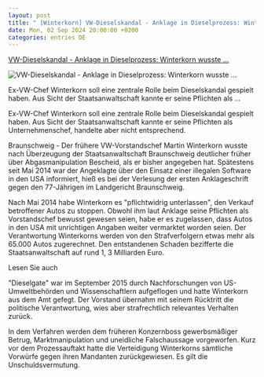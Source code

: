 ```yaml
---
layout: post
title: " [Winterkorn] VW-Dieselskandal - Anklage in Dieselprozess: Winterkorn wusste ..."
date: Mon, 02 Sep 2024 20:00:00 +0200
categories: entries DE
---
```

[VW-Dieselskandal - Anklage in Dieselprozess: Winterkorn wusste ...](https://www.schwarzwaelder-bote.de/inhalt.dieselskandal-winterkorn-fuer-prozess-zur-vw-dieselaffaere-im-gericht.6cd784a2-d2d6-4dda-9be4-25e05983f16a.html)

![VW-Dieselskandal - Anklage in Dieselprozess: Winterkorn wusste ...](https://www.schwarzwaelder-bote.de/media.media.f2c42bef-a020-452b-adc1-39e24e99bedc.16x9_1024.jpg)

Ex-VW-Chef Winterkorn soll eine zentrale Rolle beim Dieselskandal gespielt haben. Aus Sicht der Staatsanwaltschaft kannte er seine Pflichten als ...

Ex-VW-Chef Winterkorn soll eine zentrale Rolle beim Dieselskandal gespielt haben. Aus Sicht der Staatsanwaltschaft kannte er seine Pflichten als Unternehmenschef, handelte aber nicht entsprechend.

Braunschweig - Der frühere VW-Vorstandschef Martin Winterkorn wusste nach Überzeugung der Staatsanwaltschaft Braunschweig deutlicher früher über Abgasmanipulation Bescheid, als er bisher angegeben hat. Spätestens seit Mai 2014 war der Angeklagte über den Einsatz einer illegalen Software in den USA informiert, hieß es bei der Verlesung der ersten Anklageschrift gegen den 77-Jährigen im Landgericht Braunschweig.

Nach Mai 2014 habe Winterkorn es "pflichtwidrig unterlassen", den Verkauf betroffener Autos zu stoppen. Obwohl ihm laut Anklage seine Pflichten als Vorstandschef bewusst gewesen seien, habe er es zugelassen, dass Autos in den USA mit unrichtigen Angaben weiter vermarktet worden seien. Der Verantwortung Winterkorns werden von den Strafverfolgern etwas mehr als 65.000 Autos zugerechnet. Den entstandenen Schaden bezifferte die Staatsanwaltschaft auf rund 1, 3 Milliarden Euro.

Lesen Sie auch

"Dieselgate" war im September 2015 durch Nachforschungen von US-Umweltbehörden und Wissenschaftlern aufgeflogen und hatte Winterkorn aus dem Amt gefegt. Der Vorstand übernahm mit seinem Rücktritt die politische Verantwortung, wies aber strafrechtlich relevantes Verhalten zurück.

In dem Verfahren werden dem früheren Konzernboss gewerbsmäßiger Betrug, Marktmanipulation und uneidliche Falschaussage vorgeworfen. Kurz vor dem Prozessauftakt hatte die Verteidigung Winterkorns sämtliche Vorwürfe gegen ihren Mandanten zurückgewiesen. Es gilt die Unschuldsvermutung.

